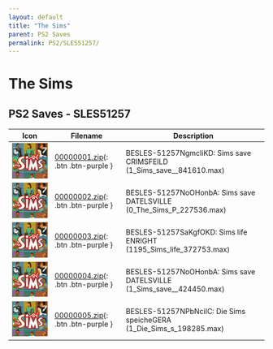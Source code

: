 ```yaml
---
layout: default
title: "The Sims"
parent: PS2 Saves
permalink: PS2/SLES51257/
---
```

# The Sims

## PS2 Saves - SLES51257

| Icon | Filename | Description |
|------|----------|-------------|
| ![The Sims](icon0.png) | [00000001.zip](00000001.zip){: .btn .btn-purple } | BESLES-51257NgmcIiKD: Sims save CRIMSFEILD (1_Sims_save__841610.max) |
| ![The Sims](icon0.png) | [00000002.zip](00000002.zip){: .btn .btn-purple } | BESLES-51257NoOHonbA: Sims save DATELSVILLE (0_The_Sims_P_227536.max) |
| ![The Sims](icon0.png) | [00000003.zip](00000003.zip){: .btn .btn-purple } | BESLES-51257SaKgfOKD: Sims life ENRIGHT (1195_Sims_life_372753.max) |
| ![The Sims](icon0.png) | [00000004.zip](00000004.zip){: .btn .btn-purple } | BESLES-51257NoOHonbA: Sims save DATELSVILLE (1_Sims_save__424450.max) |
| ![The Sims](icon0.png) | [00000005.zip](00000005.zip){: .btn .btn-purple } | BESLES-51257NPbNciIC: Die Sims speicheGERA (1_Die_Sims_s_198285.max) |
